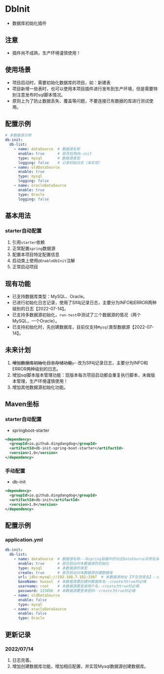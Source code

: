 # DbInit
- 数据库初始化插件

## 注意
- 插件尚不成熟，生产环境谨慎使用！

## 使用场景
- 项目启动时，需要初始化数据库的项目，如：新建表
- 项目新增一些表时，也可以使用本项目插件进行发布到生产环境，但是需要特别注意发布时sql脚本情况。
- 原则上为了防止数据丢失、覆盖等问题，不要连接已有数据的库进行测试使用。

## 配置示例
```yaml
# 多数据源示例
db-init:
  db-list:
    - name: dataSource  # 数据源名称
      enable: true      # 是否启用db-init
      type: mysql       # 数据源类型
      logging: false    # 记录初始日志（未实现）
    - name: oldDataSource
      enable: true
      type: mysql
      logging: false
    - name: oracleDataSource
      enable: true
      type: Oracle
      logging: false
```

## 基本用法
### starter自动配置
1. 引用``starter``依赖
2. 正常配置``spring``数据源
3. 配置本项目特定配置信息
4. 启动类上使用``@EnableDbInit``注解
5. 正常启动项目

## 现有功能
- 已支持数据库类型：MySQL、Oracle。
- 已进行初始化日志记录，使用了Slf4j记录日志，主要分为INFO和ERROR两种级别的日志【2022-07-14】。
- 已支持多数据源初始化，``run-test``中测试了三个数据源的情况（两个MySQL，一个Oracle）。
- 已支持初始化时，先创建数据库，目前仅支持`Mysql`类型数据源【2022-07-14】。

## 未来计划
1. ~~增加数据库初始化日志存储功能。~~ 改为Slf4j记录日志，主要分为INFO和ERROR两种级别的日志。
2. 增加sql脚本版本管理功能：现版本每次项目启动都会重复执行脚本，未做版本管理，生产环境谨慎使用！
3. 增加其他数据源初始化功能。

## Maven坐标
### starter自动配置
- springboot-starter
```xml
<dependency>
  <groupId>io.github.dingdangdog</groupId>
  <artifactId>db-init-spring-boot-starter</artifactId>
  <version>1.0</version>
</dependency>
```
### 手动配置
- db-init
```xml
<dependency>
  <groupId>io.github.dingdangdog</groupId>
  <artifactId>db-init</artifactId>
  <version>1.0</version>
</dependency>
```

## 配置示例
### application.yml
```yaml
db-init:
  db-list:
    - name: dataSource  # 数据源名称--与spring容器中的对应DataSource实例名保持一致
      enable: true      # 是否启动对本数据源的初始化
      type: mysql       # 本数据源的类型
      create: true      # 是否启动对本数据源创建数据库
      url: jdbc:mysql://192.168.7.181:3307  # 本数据源地址【不包含库名】--create为true时必填
      baseName: husoul  # 本数据源要创建的数据库名--create为true时必填
      username: root    # 本数据源要登录用户名--create为true时必填
      password: 123456  # 本数据源要登录密码--create为true时必填
    - name: oldDataSource
      enable: false
      type: mysql
    - name: oracleDataSource
      enable: false
      type: Oracle
```

## 更新记录
### 2022/07/14
1. 日志完善。
2. 增加创建数据库功能，增加相应配置，并实现Mysql数据源创建数据库。

